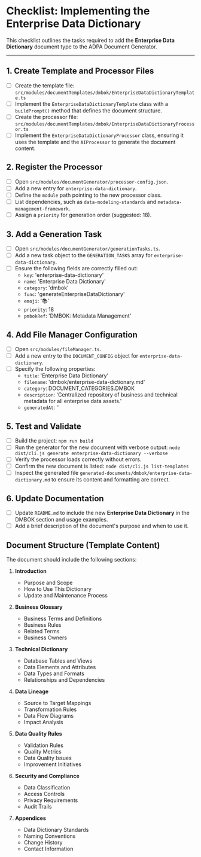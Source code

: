 # Checklist: Implementing the Enterprise Data Dictionary

This checklist outlines the tasks required to add the **Enterprise Data Dictionary** document type to the ADPA Document Generator.

---

## 1. Create Template and Processor Files

- [ ] Create the template file: `src/modules/documentTemplates/dmbok/EnterpriseDataDictionaryTemplate.ts`
- [ ] Implement the `EnterpriseDataDictionaryTemplate` class with a `buildPrompt()` method that defines the document structure.
- [ ] Create the processor file: `src/modules/documentTemplates/dmbok/EnterpriseDataDictionaryProcessor.ts`
- [ ] Implement the `EnterpriseDataDictionaryProcessor` class, ensuring it uses the template and the `AIProcessor` to generate the document content.

## 2. Register the Processor

- [ ] Open `src/modules/documentGenerator/processor-config.json`.
- [ ] Add a new entry for `enterprise-data-dictionary`.
- [ ] Define the `module` path pointing to the new processor class.
- [ ] List dependencies, such as `data-modeling-standards` and `metadata-management-framework`.
- [ ] Assign a `priority` for generation order (suggested: 18).

## 3. Add a Generation Task

- [ ] Open `src/modules/documentGenerator/generationTasks.ts`.
- [ ] Add a new task object to the `GENERATION_TASKS` array for `enterprise-data-dictionary`.
- [ ] Ensure the following fields are correctly filled out:
  - `key`: 'enterprise-data-dictionary'
  - `name`: 'Enterprise Data Dictionary'
  - `category`: 'dmbok'
  - `func`: 'generateEnterpriseDataDictionary'
  - `emoji`: '📚'
  - `priority`: 18
  - `pmbokRef`: 'DMBOK: Metadata Management'

## 4. Add File Manager Configuration

- [ ] Open `src/modules/fileManager.ts`.
- [ ] Add a new entry to the `DOCUMENT_CONFIG` object for `enterprise-data-dictionary`.
- [ ] Specify the following properties:
  - `title`: 'Enterprise Data Dictionary'
  - `filename`: 'dmbok/enterprise-data-dictionary.md'
  - `category`: DOCUMENT_CATEGORIES.DMBOK
  - `description`: 'Centralized repository of business and technical metadata for all enterprise data assets.'
  - `generatedAt`: ''

## 5. Test and Validate

- [ ] Build the project: `npm run build`
- [ ] Run the generator for the new document with verbose output: `node dist/cli.js generate enterprise-data-dictionary --verbose`
- [ ] Verify the processor loads correctly without errors.
- [ ] Confirm the new document is listed: `node dist/cli.js list-templates`
- [ ] Inspect the generated file `generated-documents/dmbok/enterprise-data-dictionary.md` to ensure its content and formatting are correct.

## 6. Update Documentation

- [ ] Update `README.md` to include the new **Enterprise Data Dictionary** in the DMBOK section and usage examples.
- [ ] Add a brief description of the document's purpose and when to use it.

## Document Structure (Template Content)

The document should include the following sections:

1. **Introduction**
   - Purpose and Scope
   - How to Use This Dictionary
   - Update and Maintenance Process

2. **Business Glossary**
   - Business Terms and Definitions
   - Business Rules
   - Related Terms
   - Business Owners

3. **Technical Dictionary**
   - Database Tables and Views
   - Data Elements and Attributes
   - Data Types and Formats
   - Relationships and Dependencies

4. **Data Lineage**
   - Source to Target Mappings
   - Transformation Rules
   - Data Flow Diagrams
   - Impact Analysis

5. **Data Quality Rules**
   - Validation Rules
   - Quality Metrics
   - Data Quality Issues
   - Improvement Initiatives

6. **Security and Compliance**
   - Data Classification
   - Access Controls
   - Privacy Requirements
   - Audit Trails

7. **Appendices**
   - Data Dictionary Standards
   - Naming Conventions
   - Change History
   - Contact Information
